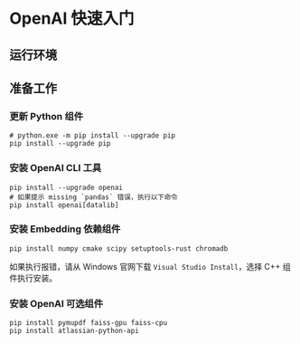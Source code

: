 # OpenAI 快速入门

## 运行环境



## 准备工作

### 更新 Python 组件

```shell
# python.exe -m pip install --upgrade pip
pip install --upgrade pip
```

### 安装 OpenAI CLI 工具

```shell
pip install --upgrade openai
# 如果提示 missing `pandas` 错误，执行以下命令
pip install openai[datalib] 
```

### 安装 Embedding 依赖组件

```shell
pip install numpy cmake scipy setuptools-rust chromadb
```

如果执行报错，请从 Windows 官网下载 `Visual Studio Install`，选择 C++ 组件执行安装。

### 安装 OpenAI 可选组件

```shell
pip install pymupdf faiss-gpu faiss-cpu
pip install atlassian-python-api
```




